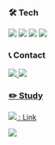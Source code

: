 ### 🛠 Tech
<img src="https://img.shields.io/badge/iOS-000000?style=round-square&logo=Apple&logoColor=white"> <img src="https://img.shields.io/badge/Swift-FA7343?style=round-square&logo=Swift&logoColor=white"/>
<img src="https://img.shields.io/badge/Python-3776AB?style=round-square&logo=Python&logoColor=white"/>
<img src="https://img.shields.io/badge/Git-F05032?style=round-square&logo=Git&logoColor=white"/>

### 📞 Contact
<a href="kji980926@gmail.com/"><img src="https://img.shields.io/badge/Gmail-EA4335?style=round-square&logo=Gmail&logoColor=white"/>
<a href="https://julia1281.tistory.com/"><img src="https://img.shields.io/badge/My Blog-FF6600?style=round-square&logo=Blogger&logoColor=white"/>
</p>
  
### ✏️ Study
<img src="https://img.shields.io/badge/Notion-FFFFFF?style=round-square&logo=Notion&logoColor=black"/> : [Link](https://julia0926.notion.site/StudyNote-e4b75a726145482e8305d39331163a7f)
  
<img align='center' src="http://mazassumnida.wtf/api/v2/generate_badge?boj=kj980926">
